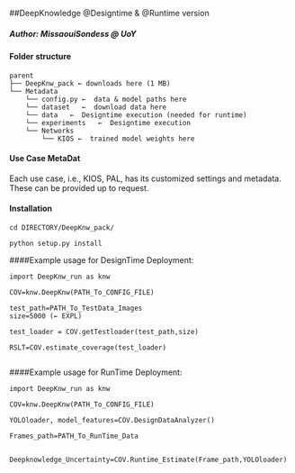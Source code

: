 ##DeepKnowledge @Designtime  & @Runtime version
##### Author: MissaouiSondess @ UoY



#### Folder structure
```
parent
├── DeepKnw_pack ← downloads here (1 MB)
└── Metadata
    └── config.py ←  data & model paths here
    └── dataset   ←  download data here
    └── data   ←  Designtime execution (needed for runtime)
    └── experiments   ←  Designtime execution
    └── Networks  
        └── KIOS ←  trained model weights here

```

#### Use Case MetaDat
Each use case, i.e., KIOS, PAL, has its customized settings and metadata. 
These can be provided up to request. 
#### Installation

```
cd DIRECTORY/DeepKnw_pack/

python setup.py install

```
####Example usage for DesignTime Deployment:
```
import DeepKnw_run as knw

COV=knw.DeepKnw(PATH_To_CONFIG_FILE)

test_path=PATH_To_TestData_Images
size=5000 (← EXPL)

test_loader = COV.getTestloader(test_path,size)

RSLT=COV.estimate_coverage(test_loader)


```
####Example usage for RunTime Deployment:

```
import DeepKnw_run as knw

COV=knw.DeepKnw(PATH_To_CONFIG_FILE)

YOLOloader, model_features=COV.DesignDataAnalyzer()

Frames_path=PATH_To_RunTime_Data


Deepknowledge_Uncertainty=COV.Runtime_Estimate(Frame_path,YOLOloader)

```
